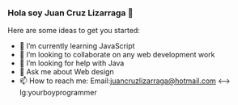### Hola soy Juan Cruz Lizarraga 👋

<!--
**JuanC1414/JuanC1414** is a ✨ _special_ ✨ repository because its `README.md` (this file) appears on your GitHub profile.
-->
Here are some ideas to get you started:

- 🌱 I’m currently learning JavaScript 
- 👯 I’m looking to collaborate on any web development work
- 🤔 I’m looking for help with Java
- 💬 Ask me about Web design
- 📫 How to reach me: Email:juancruzlizarraga@hotmail.com  <-->  Ig:yourboyprogrammer 
